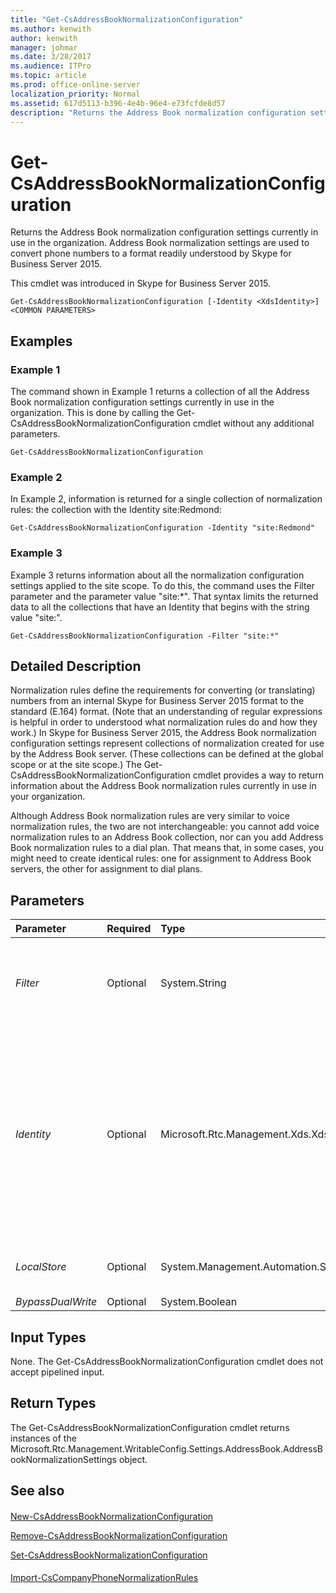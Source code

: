```yaml
---
title: "Get-CsAddressBookNormalizationConfiguration"
ms.author: kenwith
author: kenwith
manager: johmar
ms.date: 3/28/2017
ms.audience: ITPro
ms.topic: article
ms.prod: office-online-server
localization_priority: Normal
ms.assetid: 617d5113-b396-4e4b-96e4-e73fcfde8d57
description: "Returns the Address Book normalization configuration settings currently in use in the organization. Address Book normalization settings are used to convert phone numbers to a format readily understood by Skype for Business Server 2015."
---
```


# Get-CsAddressBookNormalizationConfiguration
 
Returns the Address Book normalization configuration settings currently in use in the organization. Address Book normalization settings are used to convert phone numbers to a format readily understood by Skype for Business Server 2015.
  
This cmdlet was introduced in Skype for Business Server 2015.
  
```
Get-CsAddressBookNormalizationConfiguration [-Identity <XdsIdentity>] <COMMON PARAMETERS>

```

## Examples
<a name="Examples"> </a>

### Example 1

The command shown in Example 1 returns a collection of all the Address Book normalization configuration settings currently in use in the organization. This is done by calling the Get-CsAddressBookNormalizationConfiguration cmdlet without any additional parameters.
  
```
Get-CsAddressBookNormalizationConfiguration
```

### Example 2

In Example 2, information is returned for a single collection of normalization rules: the collection with the Identity site:Redmond:
  
```
Get-CsAddressBookNormalizationConfiguration -Identity "site:Redmond"
```

### Example 3

Example 3 returns information about all the normalization configuration settings applied to the site scope. To do this, the command uses the Filter parameter and the parameter value "site:\*". That syntax limits the returned data to all the collections that have an Identity that begins with the string value "site:".
  
```
Get-CsAddressBookNormalizationConfiguration -Filter "site:*"
```

## Detailed Description
<a name="DetailedDescription"> </a>

Normalization rules define the requirements for converting (or translating) numbers from an internal Skype for Business Server 2015 format to the standard (E.164) format. (Note that an understanding of regular expressions is helpful in order to understood what normalization rules do and how they work.) In Skype for Business Server 2015, the Address Book normalization configuration settings represent collections of normalization created for use by the Address Book server. (These collections can be defined at the global scope or at the site scope.) The Get-CsAddressBookNormalizationConfiguration cmdlet provides a way to return information about the Address Book normalization rules currently in use in your organization.
  
Although Address Book normalization rules are very similar to voice normalization rules, the two are not interchangeable: you cannot add voice normalization rules to an Address Book collection, nor can you add Address Book normalization rules to a dial plan. That means that, in some cases, you might need to create identical rules: one for assignment to Address Book servers, the other for assignment to dial plans.
  
## Parameters
<a name="DetailedDescription"> </a>

|**Parameter**|**Required**|**Type**|**Description**|
|:-----|:-----|:-----|:-----|
| _Filter_ <br/> |Optional  <br/> |System.String  <br/> |Enables you to use wildcard characters in order to return a collection (or multiple collections) of Address Book normalization configuration settings. For example, to return a collection of all the settings configured at the site scope, use this syntax:  `-Filter "site:*"` <br/> |
| _Identity_ <br/> |Optional  <br/> |Microsoft.Rtc.Management.Xds.XdsIdentity  <br/> |Unique identifier for the collection of Address Book normalization configuration settings to be returned. To refer to the global settings, use this syntax:  `-Identity global` <br/> To refer to a collection configured at the site scope, use syntax similar to this:  `-Identity "site:Redmond"` <br/> Note that you cannot use wildcards when specifying an Identity. If you need to use wildcards, use the Filter parameter instead.  <br/> If this parameter is not specified, then the Get-CsAddressBookNormalizationConfiguration cmdlet returns a collection of all the Address Book normalization configuration settings in use in the organization.  <br/> |
| _LocalStore_ <br/> |Optional  <br/> |System.Management.Automation.SwitchParameter  <br/> |Retrieves the Address Book normalization configuration data from the local replica of the Central Management store rather than from the Central Management store itself.  <br/> |
| _BypassDualWrite_ <br/> |Optional  <br/> |System.Boolean  <br/> |PARAMVALUE: $true | $false  <br/> |
   
## Input Types
<a name="InputTypes"> </a>

None. The Get-CsAddressBookNormalizationConfiguration cmdlet does not accept pipelined input.
  
## Return Types
<a name="ReturnTypes"> </a>

The Get-CsAddressBookNormalizationConfiguration cmdlet returns instances of the Microsoft.Rtc.Management.WritableConfig.Settings.AddressBook.AddressBookNormalizationSettings object.
  
## See also
<a name="ReturnTypes"> </a>

#### 

[New-CsAddressBookNormalizationConfiguration](new-csaddressbooknormalizationconfiguration.md)
  
[Remove-CsAddressBookNormalizationConfiguration](remove-csaddressbooknormalizationconfiguration.md)
  
[Set-CsAddressBookNormalizationConfiguration](set-csaddressbooknormalizationconfiguration.md)
#### 

[Import-CsCompanyPhoneNormalizationRules](import-cscompanyphonenormalizationrules.md)


